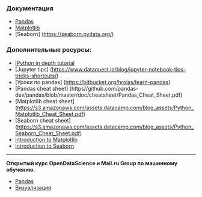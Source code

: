 ### Документация
- [Pandas](http://pandas.pydata.org/)
- [Matplotlib](http://matplotlib.org/)
- [Seaborn] (https://seaborn.pydata.org/)

### Дополнительные ресурсы:

- [IPython in depth tutorial](https://github.com/ipython/ipython-in-depth)
- [Jupyter tips] (https://www.dataquest.io/blog/jupyter-notebook-tips-tricks-shortcuts/)
- [Уроки по pandas] (https://bitbucket.org/hrojas/learn-pandas)
- [Pandas cheat sheet] (https//github.com/pandas-dev/pandas/blob/master/doc/cheatsheet/Pandas_Cheat_Sheet.pdf)
- [Matplotlib cheat sheet] (https://s3.amazonaws.com/assets.datacamp.com/blog_assets/Python_Matplotlib_Cheat_Sheet.pdf)
- [Seaborn cheat sheet] (https://s3.amazonaws.com/assets.datacamp.com/blog_assets/Python_Seaborn_Cheat_Sheet.pdf)
- [Introduction to Matplotlib](https://github.com/tsakim/dataviz_python/blob/master/Introduction_to_Matplotlib.ipynb)
- [Introduction to Seaborn](https://github.com/tsakim/dataviz_python/blob/master/Introduction_to_Seaborn.ipynb)

----

**Открытый курс OpenDataScience и Mail.ru Group по машинному обучению.**
- [Pandas](https://youtu.be/dEFxoyJhm3Y?t=38m57s)
- [Визуализация](https://www.youtube.com/watch?v=vm63p8Od0bM)
